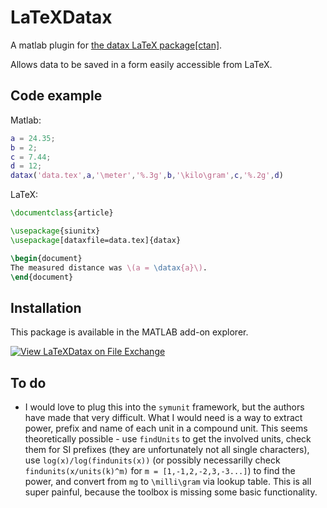 # LaTeXDatax
A matlab plugin for [the datax LaTeX package[ctan]](https://ctan.org/tex-archive/macros/latex/contrib/datax).

Allows data to be saved in a form easily accessible from LaTeX.

## Code example
Matlab:
```matlab
a = 24.35;
b = 2;
c = 7.44;
d = 12;
datax('data.tex',a,'\meter','%.3g',b,'\kilo\gram',c,'%.2g',d)
```

LaTeX:
```tex
\documentclass{article}

\usepackage{siunitx}
\usepackage[dataxfile=data.tex]{datax}

\begin{document}
The measured distance was \(a = \datax{a}\).
\end{document}
```

## Installation
This package is available in the MATLAB add-on explorer.

[![View LaTeXDatax on File Exchange](https://www.mathworks.com/matlabcentral/images/matlab-file-exchange.svg)](https://se.mathworks.com/matlabcentral/fileexchange/83333-latexdatax)

## To do
* I would love to plug this into the `symunit` framework, but the authors have made that very difficult. What I would need is a way to extract power, prefix and name of each unit in a compound unit. This seems theoretically possible - use `findUnits` to get the involved units, check them for SI prefixes (they are unfortunately not all single characters), use `log(x)/log(findunits(x))` (or possibly necessarilly check `findunits(x/units(k)^m)` for `m = [1,-1,2,-2,3,-3...]`) to find the power, and convert from `mg` to `\milli\gram` via lookup table. This is all super painful, because the toolbox is missing some basic functionality.
